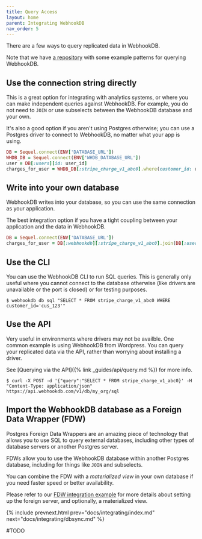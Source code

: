 ```yaml
---
title: Query Access
layout: home
parent: Integrating WebhookDB
nav_order: 5
---
```


There are a few ways to query replicated data in WebhookDB.

Note that we have [a repository](https://github.com/webhookdb/webhookdb-demos) with some example patterns for querying WebhookDB.

## Use the connection string directly

This is a great option for integrating with analytics systems,
or where you can make independent queries against WebhookDB.
For example, you do not need to `JOIN` or use subselects between the WebhookDB database and your own.

It's also a good option if you aren't using Postgres otherwise;
you can use a Postgres driver to connect to WebhookDB, no matter what your app is using.

```ruby
DB = Sequel.connect(ENV['DATABASE_URL'])
WHDB_DB = Sequel.connect(ENV['WHDB_DATABASE_URL'])
user = DB[:users][id: user_id]
charges_for_user = WHDB_DB[:stripe_charge_v1_abc0].where(customer_id: user[:stripe_customer_id]).all
```

## Write into your own database

WebhookDB writes into your database, so you can use the same connection as your application.

The best integration option if you have a tight coupling between your application
and the data in WebhookDB.

```ruby
DB = Sequel.connect(ENV['DATABASE_URL'])
charges_for_user = DB[:webhookdb][:stripe_charge_v1_abc0].join(DB[:users], customer_id: :stripe_customer_id).where(id: user_id)
```

## Use the CLI

You can use the WebhookDB CLI to run SQL queries.
This is generally only useful where you cannot connect to the database otherwise (like drivers are unavailable
or the port is closed) or for testing purposes.

```
$ webhookdb db sql "SELECT * FROM stripe_charge_v1_abc0 WHERE customer_id='cus_123'"
```

## Use the API

Very useful in environments where drivers may not be availble.
One common example is using WebhookDB from Wordpress.
You can query your replicated data via the API, rather than worrying about installing a driver.

See [Querying via the API]({% link _guides/api/query.md %}) for more info.

```
$ curl -X POST -d '{"query":"SELECT * FROM stripe_charge_v1_abc0}' -H "Content-Type: application/json" https://api.webhookdb.com/v1/db/my_org/sql
```

## Import the WebhookDB database as a Foreign Data Wrapper (FDW)

Postgres Foreign Data Wrappers are an amazing piece of technology
that allows you to use SQL to query external databases,
including other types of database servers or another Postgres server.

FDWs allow you to use the WebhookDB database within another Postgres database,
including for things like `JOIN` and subselects.

You can combine the FDW with a *materialized view* in your own database
if you need faster speed or better availability.

Please refer to our [FDW integration example](https://github.com/lithictech/webhookdb-demos/tree/main/app-fdw-rb)
for more details about setting up the foreign server, and optionally, a materialized view.

{% include prevnext.html prev="docs/integrating/index.md" next="docs/integrating/dbsync.md" %}

#TODO
